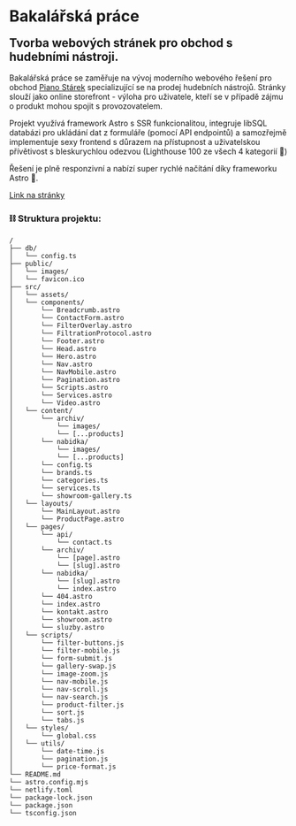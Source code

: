 <h1 style="border: none;">Bakalářská práce</h1>

<h2 style="margin-top: 0;">Tvorba webových stránek pro obchod s hudebními nástroji.</h2>

Bakalářská práce se zaměřuje na vývoj moderního webového řešení pro obchod [Piano Stárek](http://www.pianostarek.cz/) specializující se na prodej hudebních nástrojů. Stránky slouží jako online storefront - výloha pro uživatele, kteří se v případě zájmu o produkt mohou spojit s provozovatelem.

Projekt využívá framework Astro s SSR funkcionalitou, integruje libSQL databázi pro ukládání dat z formuláře (pomocí API endpointů) a samozřejmě implementuje sexy frontend s důrazem na přístupnost a uživatelskou přívětivost s bleskurychlou odezvou (Lighthouse 100 ze všech 4 kategorií 🎉)

Řešení je plně responzivní a nabízí super rychlé načítání díky frameworku Astro 🚀.

[Link na stránky](https://piano-starek.netlify.app/)

### ⛓️ Struktura projektu:

```text
/
├── db/
│   └── config.ts
├── public/
│   └── images/
│   └── favicon.ico
├── src/
│   └── assets/
│   └── components/
│       └── Breadcrumb.astro
│       └── ContactForm.astro
│       └── FilterOverlay.astro
│       └── FiltrationProtocol.astro
│       └── Footer.astro
│       └── Head.astro
│       └── Hero.astro
│       └── Nav.astro
│       └── NavMobile.astro
│       └── Pagination.astro
│       └── Scripts.astro
│       └── Services.astro
│       └── Video.astro
│   └── content/
│       └── archiv/
│           └── images/
│           └── [...products]
│       └── nabidka/
│           └── images/
│           └── [...products]
│       └── config.ts
│       └── brands.ts
│       └── categories.ts
│       └── services.ts
│       └── showroom-gallery.ts
│   └── layouts/
│       └── MainLayout.astro
│       └── ProductPage.astro
│   └── pages/
│       └── api/
│           └── contact.ts
│       └── archiv/
│           └── [page].astro
│           └── [slug].astro
│       └── nabidka/
│           └── [slug].astro
│           └── index.astro
│       └── 404.astro
│       └── index.astro
│       └── kontakt.astro
│       └── showroom.astro
│       └── sluzby.astro
│   └── scripts/
│       └── filter-buttons.js
│       └── filter-mobile.js
│       └── form-submit.js
│       └── gallery-swap.js
│       └── image-zoom.js
│       └── nav-mobile.js
│       └── nav-scroll.js
│       └── nav-search.js
│       └── product-filter.js
│       └── sort.js
│       └── tabs.js
│   └── styles/
│       └── global.css
│   └── utils/
│       └── date-time.js
│       └── pagination.js
│       └── price-format.js
└── README.md
└── astro.config.mjs
└── netlify.toml
└── package-lock.json
└── package.json
└── tsconfig.json
```
